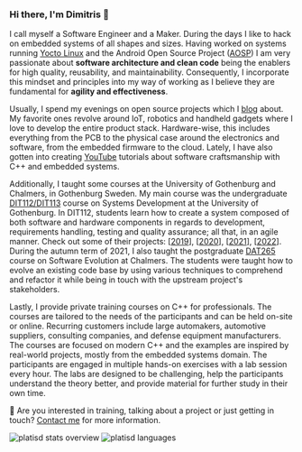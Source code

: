 ### Hi there, I'm Dimitris 👋

I call myself a Software Engineer and a Maker. During the days I like to hack on embedded systems of all shapes and sizes.
Having worked on systems running [Yocto Linux](https://www.yoctoproject.org/) and the Android Open Source Project ([AOSP](https://source.android.com/))
I am very passionate about **software architecture and clean code** being the enablers for high quality, reusability, and maintainability.
Consequently, I incorporate this mindset and principles into my way of working as I believe they are fundamental for **agility and effectiveness**.

Usually, I spend my evenings on open source projects which I [blog](https://platis.solutions/blog/) about.
My favorite ones revolve around IoT, robotics and handheld gadgets where I love to develop the entire product stack.
Hardware-wise, this includes everything from the PCB to the physical case around the electronics and software, from the embedded firmware to the cloud.
Lately, I have also gotten into creating [YouTube](https://www.youtube.com/c/PlatisSolutionsOpenSource) tutorials about software craftsmanship with C++ and embedded systems.

Additionally, I taught some courses at the University of Gothenburg and Chalmers, in Gothenburg Sweden.
My main course was the undergraduate [DIT112/DIT113](https://canvas.gu.se/courses/30372/assignments/syllabus) course on Systems Development at the University of Gothenburg.
In DIT112, students learn how to create a system composed of both software and hardware components in regards to development, requirements handling, testing and quality assurance; all that, in an agile manner. Check out some of their projects: [[2019](https://www.youtube.com/playlist?list=PLxwAhdZUbSph38__jMbrT-IjU4i3ZnMap)], [[2020](https://www.youtube.com/playlist?list=PLxwAhdZUbSpjCxWXejYPHFcKxBt-43dUq)], [[2021](https://www.youtube.com/watch?v=U5SjewAVq1w&list=PLxwAhdZUbSph5BRXXh0Mt37lpD-ZY5uzx&index=1)], [[2022](https://www.youtube.com/watch?v=snG1YhIBNhA&list=PLxwAhdZUbSpgVqUwkZQCy-oRINtBnYTZy)].
During the autumn term of 2021, I also taught the postgraduate [DAT265](https://chalmers.instructure.com/courses/15341/assignments/syllabus) course on Software Evolution at Chalmers. The students were taught how to evolve an existing code base by using various techniques to comprehend and refactor it while being in touch with the upstream project's stakeholders.

Lastly, I provide private training courses on C++ for professionals. The courses are tailored to the needs of the participants and can be held on-site or online. Recurring customers include large automakers, automotive suppliers, consulting companies, and defense equipment manufacturers.
The courses are focused on modern C++ and the examples are inspired by real-world projects, mostly from the embedded systems domain. The participants are engaged in multiple hands-on exercises with a lab session every hour. The labs are designed to be challenging, help the participants understand the theory better, and provide material for further study in their own time.

📧 Are you interested in training, talking about a project or just getting in touch? [Contact me](https://platis.solutions/#contact) for more information.

![platisd stats overview](https://github-readme-stats.vercel.app/api?username=platisd&count_private=true&show_icons=true)
![platisd languages](https://github-readme-stats.vercel.app/api/top-langs/?username=platisd&layout=compact&hide=eagle)
